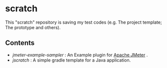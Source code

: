 # scratch

This "scratch" repository is saving my test codes  (e.g. The project template; The prototype and others).

## Contents
* *jmeter-example-sampler* : An Example plugin for [Apache JMeter](http://jmeter.apache.org/) .
* *jscratch* : A simple gradle template for a Java application.

